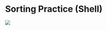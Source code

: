 # Sorting Practice (Shell)

![](https://github.com/kajj8808/kmu-data-structure-couse/assets/71279997/80e02f90-7f30-429e-9949-b71f4d629bbe)

